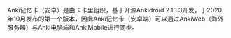 Anki记忆卡（安卓）是由卡卡里组织，基于开源Ankidroid 2.13.3开发，于2020年10月发布的第一个版本，因此Anki记忆卡（安卓端）可以通过AnkiWeb（海外服务器）与Anki电脑端和AnkiMobile进行同步。
